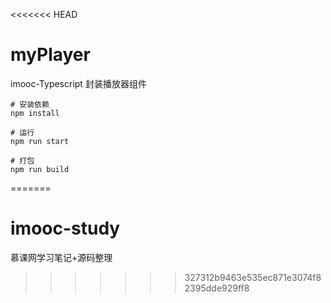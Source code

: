 <<<<<<< HEAD
# myPlayer
imooc-Typescript 封装播放器组件


```
# 安装依赖
npm install

# 运行
npm run start

# 打包
npm run build
```
=======
# imooc-study
慕课网学习笔记+源码整理
>>>>>>> 327312b9463e535ec871e3074f82395dde929ff8
